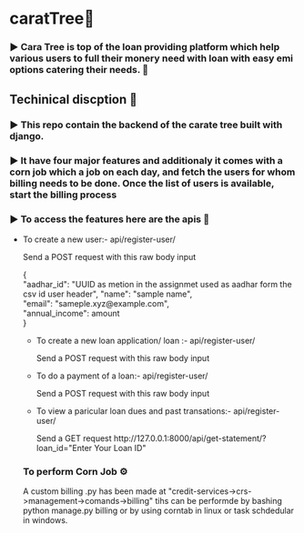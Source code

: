 # caratTree💎
<div>
  <h3>▶ Cara Tree is top of the loan providing platform which help various users to full their monery need with loan with easy emi options catering their needs. 💸</h3>
</div>

<div>
  <h2>Techinical discption 🚀</h2>
  <h3>▶ This repo contain the backend of the carate tree built with django.</h3>
  <h3>▶ It have four major features and additionaly it comes with a corn job which a job on each day, and fetch the users for whom billing needs to be done. Once the       list of users is available, start the billing process</h3>

  <h3>▶ To access the features here are the apis 🚥</h3>
  <ul>
    <li>To create a new user:- api/register-user/</li>
    <p>Send a POST request with this raw body input </p>
    {<br />
    "aadhar_id": "UUID as metion in the assignmet used as aadhar form the csv id user header",
    "name": "sample name",<br />
    "email": "sameple.xyz@example.com",<br />
    "annual_income": amount<br />
    }


  <ul>
    <li>To create a new loan application/ loan :- api/register-user/</li>
    <p>Send a POST request with this raw body input </p>
  </ul>
  <ul>
    <li>To do a payment of a loan:- api/register-user/</li>
    <p>Send a POST request with this raw body input </p>
    
  </ul>
  <ul>
    <li>To view a paricular loan dues and past transations:- api/register-user/</li>
    <p>Send a GET request http://127.0.0.1:8000/api/get-statement/?loan_id="Enter Your Loan ID" </p>
  </ul>  
  <h3>To perform Corn Job ⚙</h3>
  <p>A custom billing .py has been made at "credit-services->crs->management->comands->billing" tihs can be performde by bashing python manage.py billing
    or by using corntab in linux or task schdedular in windows.</p>
  
</div>
